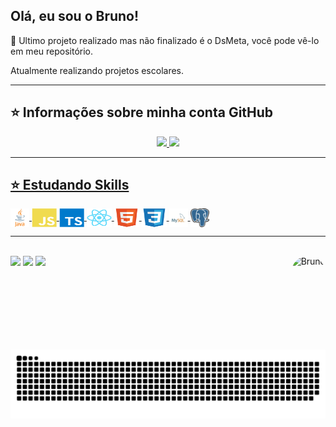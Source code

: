 ﻿## Olá, eu sou o <strong>Bruno!</strong>

🔭 Ultimo projeto realizado mas não finalizado é o DsMeta, você pode vê-lo em meu repositório.

Atualmente realizando projetos escolares.

---

## ⭐ Informações sobre minha conta GitHub
<div align="center">
  
  <a href="https://github.com/DevMagrinho">
  <img height="180em" src="https://github-readme-stats.vercel.app/api?username=DevMagrinho&theme=tokyonight"/>
  <img height="180em" src="https://github-readme-stats.vercel.app/api/top-langs/?username=DevMagrinho&hide=html&layout=compact&theme=tokyonight"/>

</div>

---
## ⭐ Estudando Skills

  <img align="center" alt="Bruno-Java" height="30" widht="40" src="https://raw.githubusercontent.com/github/explore/80688e429a7d4ef2fca1e82350fe8e3517d3494d/topics/java/java.png">
  <img align="center" alt="Bruno-Js" height="30" width="40" src="https://raw.githubusercontent.com/devicons/devicon/master/icons/javascript/javascript-plain.svg">
  <img align="center" alt="Bruno-Ts" height="30" width="40" src="https://raw.githubusercontent.com/devicons/devicon/master/icons/typescript/typescript-plain.svg">
  <img align="center" alt="Bruno-React" height="30" width="40" src="https://raw.githubusercontent.com/devicons/devicon/master/icons/react/react-original.svg">
  <img align="center" alt="Bruno-HTML" height="30" width="40" src="https://raw.githubusercontent.com/devicons/devicon/master/icons/html5/html5-original.svg">
  <img align="center" alt="Bruno-CSS" height="30" width="40" src="https://raw.githubusercontent.com/devicons/devicon/master/icons/css3/css3-original.svg">
  <img align="center" alt="Bruno-MySql" height="30" widht="40" src="https://raw.githubusercontent.com/github/explore/80688e429a7d4ef2fca1e82350fe8e3517d3494d/topics/mysql/mysql.png">
  <img align="center" height="30" widht="40" src="https://raw.githubusercontent.com/github/explore/80688e429a7d4ef2fca1e82350fe8e3517d3494d/topics/postgresql/postgresql.png">

---

<div style="display: inline_block"><br>
  <img align="right" alt="Bruno" height="150" style="border-radius:50px;" src="https://avatars.githubusercontent.com/u/101012981?v=4">
</div>

<div> 
  <a href="https://instagram.com/bruno_dnzn" target="blank"><img src="https://img.shields.io/badge/-Instagram-%23E4405F?style=for-the-badge&logo=instagram&logoColor=white" target="blank"></a> 
  <a href = "mailto:bdainezi09@gmail.com"><img src="https://img.shields.io/badge/-Gmail-%23333?style=for-the-badge&logo=gmail&logoColor=white" target="blank"></a>
  <a href="https://www.linkedin.com/in/brunodainezi/" target="blank"><img src="https://img.shields.io/badge/-LinkedIn-%230077B5?style=for-the-badge&logo=linkedin&logoColor=white" target="blank"></a> 
 
  ![Snake animation](https://raw.githubusercontent.com/Platane/snk/output/github-contribution-grid-snake.svg)
 
</div>


